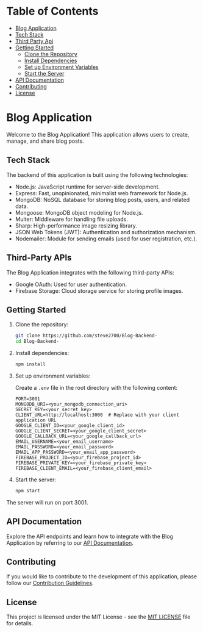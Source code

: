 # Table of Contents

- [Blog Application](#blog-application)
- [Tech Stack](#tech-stack)
- [Third Party Api](#third-party-api)
- [Getting Started](#getting-started)
  - [Clone the Repository](#1-clone-the-repository)
  - [Install Dependencies](#2-install-dependencies)
  - [Set up Environment Variables](#3-set-up-environment-variables)
  - [Start the Server](#4-start-the-server)
- [API Documentation](#api-documentation)
- [Contributing](#contributing)
- [License](#license)

# Blog Application

Welcome to the Blog Application! This application allows users to create, manage, and share blog posts.

## Tech Stack

The backend of this application is built using the following technologies:

- Node.js: JavaScript runtime for server-side development.
- Express: Fast, unopinionated, minimalist web framework for Node.js.
- MongoDB: NoSQL database for storing blog posts, users, and related data.
- Mongoose: MongoDB object modeling for Node.js.
- Multer: Middleware for handling file uploads.
- Sharp: High-performance image resizing library.
- JSON Web Tokens (JWT): Authentication and authorization mechanism.
- Nodemailer: Module for sending emails (used for user registration, etc.).

## Third-Party APIs

The Blog Application integrates with the following third-party APIs:

- Google OAuth: Used for user authentication.
- Firebase Storage: Cloud storage service for storing profile images.
  


## Getting Started

1. Clone the repository:

    ```bash
    git clone https://github.com/steve2700/Blog-Backend-
    cd Blog-Backend-
    ```

2. Install dependencies:

    ```bash
    npm install
    ```

3. Set up environment variables:

    Create a `.env` file in the root directory with the following content:

    ```env
    PORT=3001
    MONGODB_URI=<your_mongodb_connection_uri>
    SECRET_KEY=<your_secret_key>
    CLIENT_URL=http://localhost:3000  # Replace with your client application URL
    GOOGLE_CLIENT_ID=<your_google_client_id>
    GOOGLE_CLIENT_SECRET=<your_google_client_secret>
    GOOGLE_CALLBACK_URL=<your_google_callback_url>
    EMAIL_USERNAME=<your_email_username>
    EMAIL_PASSWORD=<your_email_password>
    EMAIL_APP_PASSWORD=<your_email_app_password>
    FIREBASE_PROJECT_ID=<your_firebase_project_id>
    FIREBASE_PRIVATE_KEY=<your_firebase_private_key>
    FIREBASE_CLIENT_EMAIL=<your_firebase_client_email>
    ```

4. Start the server:

    ```bash
    npm start
    ```

The server will run on port 3001.

## API Documentation

Explore the API endpoints and learn how to integrate with the Blog Application by referring to our [API Documentation](https://github.com/steve2700/Blog-Backend-/blob/main/API_DOCUMENTATION.MD).

## Contributing

If you would like to contribute to the development of this application, please follow our [Contribution Guidelines](CONTRIBUTING.md).

## License

This project is licensed under the MIT License - see the [MIT LICENSE](https://github.com/steve2700/Blog-Backend-/blob/main/LICENSE) file for details.

